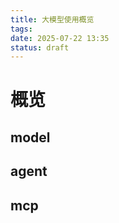 ```yaml
---
title: 大模型使用概览
tags:
date: 2025-07-22 13:35
status: draft
---
```


# 概览

## model

## agent

## mcp
